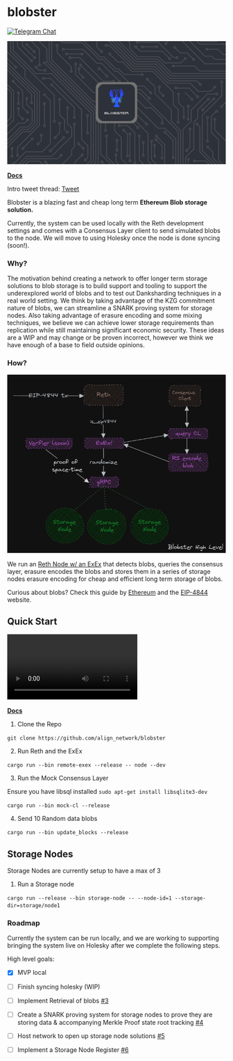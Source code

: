 # blobster

[![Telegram Chat][tg-badge]][tg-url]

![](./assets/blobster_banner.png)

**[Docs](https://alignnetwork.github.io/blobster/quick-start.html)**

[tg-badge]: https://img.shields.io/endpoint?color=neon&logo=telegram&label=chat&url=https%3A%2F%2Ftg.sumanjay.workers.dev%2Falign%5Fblobster

Intro tweet thread: [Tweet](https://x.com/0xglu/status/1814354544505098331)

Blobster is a blazing fast and cheap long term **Ethereum Blob storage solution.**

Currently, the system can be used locally with the Reth development settings and comes with a Consensus Layer client to send simulated blobs to the node. We will move to using Holesky once the node is done syncing (soon!).


### Why?

The motivation behind creating a network to offer longer term storage solutions to blob storage is to build support and tooling to support the underexplored world of blobs and to test out Danksharding techniques in a real world setting. We think by taking advantage of the KZG commitment nature of blobs, we can streamline a SNARK proving system for storage nodes. Also taking advantage of erasure encoding and some mixing techniques, we believe we can achieve lower storage requirements than replication while still maintaining significant economic security. These ideas are a WIP and may change or be proven incorrect, however we think we have enough of a base to field outside opinions. 

### How?

![](./assets/blobster_high_level.png)

We run an [Reth Node w/ an ExEx](https://github.com/paradigmxyz/reth) that detects blobs, queries the consensus layer, erasure encodes the blobs and stores them in a series of storage nodes erasure encoding for cheap and efficient long term storage of blobs.

Curious about blobs? Check this guide by [Ethereum](https://ethereum.org/en/roadmap/danksharding/) and the [EIP-4844](https://www.eip4844.com/) website.

## Quick Start

![](./assets/blobster.mp4)

**[Docs](https://alignnetwork.github.io/blobster/quick-start.html)**

1. Clone the Repo

`git clone https://github.com/align_network/blobster`

2. Run Reth and the ExEx

`cargo run --bin remote-exex --release -- node --dev`

3. Run the Mock Consensus Layer

Ensure you have libsql installed
`sudo apt-get install libsqlite3-dev`

`cargo run --bin mock-cl --release`

4. Send 10 Random data blobs

`cargo run --bin update_blocks --release`

## Storage Nodes

Storage Nodes are currently setup to have a max of 3

1. Run a Storage node

`cargo run --release --bin storage-node -- --node-id=1 --storage-dir=storage/node1`


### Roadmap

Currently the system can be run locally, and we are working to supporting bringing the system live on Holesky after we complete the following steps.

High level goals:

- [x] MVP local
- [ ] Finish syncing holesky (WIP)
- [ ] Implement Retrieval of blobs [#3](../../issues/3)
- [ ] Create a SNARK proving system for storage nodes to prove they are storing data & accompanying Merkle Proof state root tracking [#4](../../issues/4)
- [ ] Host network to open up storage node solutions [#5](../../issues/5)
- [ ] Implement a Storage Node Register [#6](../../issues/6)


[tg-badge]: https://img.shields.io/endpoint?color=neon&logo=telegram&label=chat&url=https%3A%2F%2Ftg.sumanjay.workers.dev%2Falign%5Fblobster
[tg-url]: https://t.me/align_blobster

